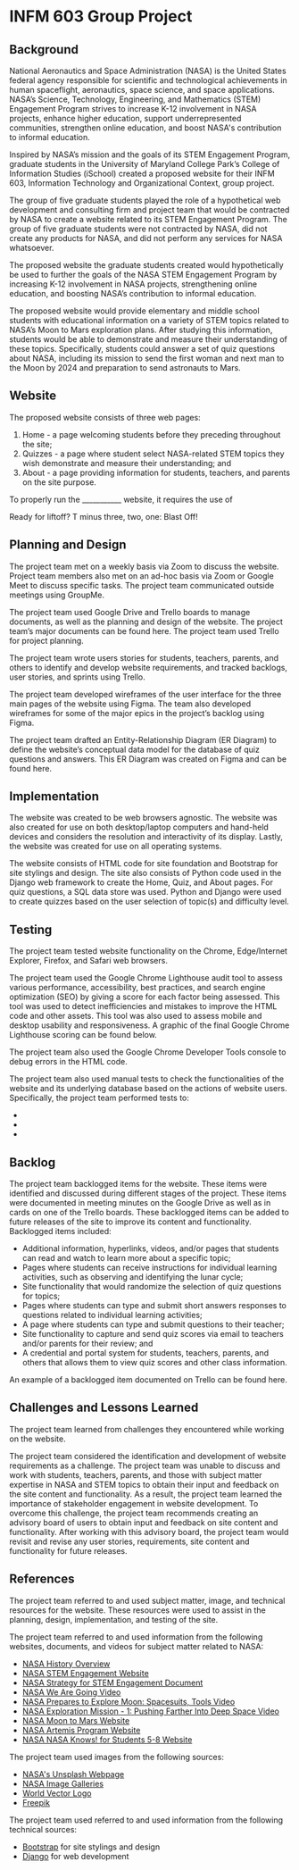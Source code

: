# INFM 603 Group Project

## Background

National Aeronautics and Space Administration (NASA) is the United States federal agency responsible for scientific and technological achievements in human spaceflight, aeronautics, space science, and space applications. NASA’s Science, Technology, Engineering, and Mathematics (STEM) Engagement Program strives to increase K-12 involvement in NASA projects, enhance higher education, support underrepresented communities, strengthen online education, and boost NASA's contribution to informal education.

Inspired by NASA’s mission and the goals of its STEM Engagement Program, graduate students in the University of Maryland College Park’s College of Information Studies (iSchool) created a proposed website for their INFM 603, Information Technology and Organizational Context, group project.

The group of five graduate students played the role of a hypothetical web development and consulting firm and project team that would be contracted by NASA to create a website related to its STEM Engagement Program. The group of five graduate students were not contracted by NASA, did not create any products for NASA, and did not perform any services for NASA whatsoever.

The proposed website the graduate students created would hypothetically be used to further the goals of the NASA STEM Engagement Program by increasing K-12 involvement in NASA projects, strengthening online education, and boosting NASA’s contribution to informal education.

The proposed website would provide elementary and middle school students with educational information on a variety of STEM topics related to NASA’s Moon to Mars exploration plans. After studying this information, students would be able to demonstrate and measure their understanding of these topics. Specifically, students could answer a set of quiz questions about NASA, including its mission to send the first woman and next man to the Moon by 2024 and preparation to send astronauts to Mars.

## Website

The proposed website consists of three web pages:
1. Home - a page welcoming students before they preceding throughout the site;  
2. Quizzes - a page where student select NASA-related STEM topics they wish demonstrate and measure their understanding; and  
3. About - a page providing information for students, teachers, and parents on the site purpose.   

To properly run the ___________ website, it requires the use of

Ready for liftoff? T minus three, two, one: Blast Off!

## Planning and Design

The project team met on a weekly basis via Zoom to discuss the website. Project team members also met on an ad-hoc basis via Zoom or Google Meet to discuss specific tasks. The project team communicated outside meetings using GroupMe.

The project team used Google Drive and Trello boards to manage documents, as well as the planning and design of the website. The project team’s major documents can be found here. The project team used Trello for project planning.

The project team wrote users stories for students, teachers, parents, and others to identify and develop website requirements, and tracked backlogs, user stories, and sprints using Trello.

The project team developed wireframes of the user interface for the three main pages of the website using Figma. The team also developed wireframes for some of the major epics in the project’s backlog using Figma. 

The project team drafted an Entity-Relationship Diagram (ER Diagram) to define the website’s conceptual data model for the database of quiz questions and answers. This ER Diagram was created on Figma and can be found here.

## Implementation

The website was created to be web browsers agnostic. The website was also created for use on both desktop/laptop computers and hand-held devices and considers the resolution and interactivity of its display. Lastly, the website was created for use on all operating systems.

The website consists of HTML code for site foundation and Bootstrap for site stylings and design. The site also consists of Python code used in the Django web framework to create the Home, Quiz, and About pages. For quiz questions, a SQL data store was used. Python and Django were used to create quizzes based on the user selection of topic(s) and difficulty level.

## Testing

The project team tested website functionality on the Chrome, Edge/Internet Explorer, Firefox, and Safari web browsers.

The project team used the Google Chrome Lighthouse audit tool to assess various performance, accessibility, best practices, and search engine optimization (SEO) by giving a score for each factor being assessed. This tool was used to detect inefficiencies and mistakes to improve the HTML code and other assets. This tool was also used to assess mobile and desktop usability and responsiveness. A graphic of the final Google Chrome Lighthouse scoring can be found below.   

The project team also used the Google Chrome Developer Tools console to debug errors in the HTML code.

The project team also used manual tests to check the functionalities of the website and its underlying database based on the actions of website users. Specifically, the project team performed tests to:
 
 -
 -
 -

## Backlog

The project team backlogged items for the website. These items were identified and discussed during different stages of the project. These items were documented in meeting minutes on the Google Drive as well as in cards on one of the Trello boards. These backlogged items can be added to future releases of the site to improve its content and functionality. Backlogged items included:

 - Additional information, hyperlinks, videos, and/or pages that students can read and watch to learn more about a specific topic;
 - Pages where students can receive instructions for individual learning activities, such as observing and identifying the lunar cycle;
 - Site functionality that would randomize the selection of quiz questions for topics;
 - Pages where students can type and submit short answers responses to questions related to individual learning activities; 
 - A page where students can type and submit questions to their teacher; 
 - Site functionality to capture and send quiz scores via email to teachers and/or parents for their review; and
 - A credential and portal system for students, teachers, parents, and others that allows them to view quiz scores and other class information.

An example of a backlogged item documented on Trello can be found here.

## Challenges and Lessons Learned

The project team learned from challenges they encountered while working on the website.

The project team considered the identification and development of website requirements as a challenge. The project team was unable to discuss and work with students, teachers, parents, and those with subject matter expertise in NASA and STEM topics to obtain their input and feedback on the site content and functionality. As a result, the project team learned the importance of stakeholder engagement in website development. To overcome this challenge, the project team recommends creating an advisory board of users to obtain input and feedback on site content and functionality. After working with this advisory board, the project team would revisit and revise any user stories, requirements, site content and functionality for future releases.

## References

The project team referred to and used subject matter, image, and technical resources for the website. These resources were used to assist in the planning, design, implementation, and testing of the site. 

The project team referred to and used information from the following websites, documents, and videos for subject matter related to NASA:

 - [NASA History Overview](https://www.nasa.gov/content/nasa-history-overview)
 - [NASA STEM Engagement Website](https://www.nasa.gov/stem/about.html)
 - [NASA Strategy for STEM Engagement Document](https://www.nasa.gov/sites/default/files/atoms/files/nasa-strategy-for-stem-2020-23-508.pdf)  
 - [NASA We Are Going Video](https://youtu.be/vl6jn-DdafM) 
 - [NASA Prepares to Explore Moon: Spacesuits, Tools Video](https://moon.nasa.gov/resources/410/nasa-prepares-to-explore-the-moon-spacesuits-and-tools/)
 - [NASA Exploration Mission - 1: Pushing Farther Into Deep Space Video](https://youtu.be/XcPtQYalkcs)
 - [NASA Moon to Mars Website](https://www.nasa.gov/topics/moon-to-mars)
 - [NASA Artemis Program Website](https://www.nasa.gov/specials/artemis/)
 - [NASA NASA Knows! for Students 5-8 Website](https://www.nasa.gov/audience/forstudents/5-8/features/nasa-knows/index.html)

The project team used images from the following sources:

 - [NASA's Unsplash Webpage](https://unsplash.com/@nasa)
 - [NASA Image Galleries](https://www.nasa.gov/multimedia/imagegallery/index.html)
 - [World Vector Logo](https://worldvectorlogo.com/logo/galaxy-4)
 - [Freepik](https://www.freepik.com/free-vector/space-seamless-pattern_1537681.htm)
 
 The project team used referred to and used information from the following technical sources:
 - [Bootstrap](https://getbootstrap.com/docs/4.4/getting-started/introduction/) for site stylings and design
 - [Django](https://docs.djangoproject.com/en/3.1/intro/tutorial01/) for web development 
